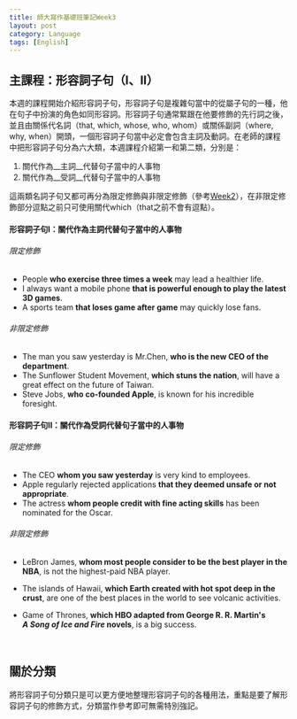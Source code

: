 ```yaml
---
title: 師大寫作基礎班筆記Week3
layout: post
category: Language
tags: [English]
---
```


## 主課程：形容詞子句（I、II）

本週的課程開始介紹形容詞子句，形容詞子句是複雜句當中的從屬子句的一種，他在句子中扮演的角色如同形容詞。形容詞子句通常緊跟在他要修飾的先行詞之後，並且由關係代名詞（that, which, whose, who, whom）或關係副詞（where, why, when）開頭，一個形容詞子句當中必定會包含主詞及動詞。在老師的課程中把形容詞子句分為六大類，本週課程介紹第一和第二類，分別是：

1. 關代作為__主詞__代替句子當中的人事物
2. 關代作為__受詞__代替句子當中的人事物

這兩類名詞子句又都可再分為限定修飾與非限定修飾（參考[Week2](https://www.andyteki.com/language/2016/07/19/ntnu-intermediate-english-writing-class-note-week2.html)），在非限定修飾部分逗點之前只可使用關代which（that之前不會有逗點）。

#### 形容詞子句I：關代作為主詞代替句子當中的人事物

###### 限定修飾

- People __who exercise three times a week__ may lead a healthier life.
- I always want a mobile phone __that is powerful enough to play the latest 3D games__.
- A sports team __that loses game after game__ may quickly lose fans.

###### 非限定修飾

- The man you saw yesterday is Mr.Chen, __who is the new CEO of the department__.
- The Sunflower Student Movement, __which stuns the nation__, will have a great effect on the future of Taiwan.
- Steve Jobs, __who co-founded Apple__, is known for his incredible foresight.

#### 形容詞子句II：關代作為受詞代替句子當中的人事物

###### 限定修飾

- The CEO __whom you saw yesterday__ is very kind to employees.
- Apple regularly rejected applications __that they deemed unsafe or not appropriate__.
- The actress __whom people credit with fine acting skills__ has been nominated for the Oscar.

###### 非限定修飾

- LeBron James, __whom most people consider to be the best player in the NBA__, is not the highest-paid NBA player. 

- The islands of Hawaii, __which Earth created with hot spot deep in the crust__, are one of the best places in the world to see volcanic activities.

- Game of Thrones, __which HBO adapted from George R. R. Martin's *A Song of Ice and Fire* novels__, is a big success.

  ​

## 關於分類

將形容詞子句分類只是可以更方便地整理形容詞子句的各種用法，重點是要了解形容詞子句的修飾方式，分類當作參考即可無需特別強記。